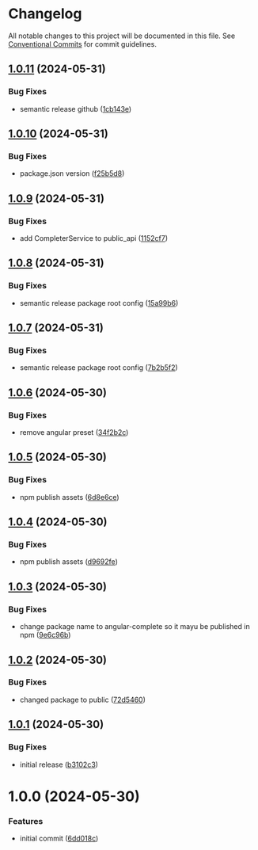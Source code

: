 # Changelog

All notable changes to this project will be documented in this file. See
[Conventional Commits](https://conventionalcommits.org) for commit guidelines.

## [1.0.11](https://github.com/baskeboler/angular-completer/compare/v1.0.10...v1.0.11) (2024-05-31)


### Bug Fixes

* semantic release github ([1cb143e](https://github.com/baskeboler/angular-completer/commit/1cb143e7d25b22bf277455c4948a8fda6c9c68a9))

## [1.0.10](https://github.com/baskeboler/angular-completer/compare/v1.0.9...v1.0.10) (2024-05-31)


### Bug Fixes

* package.json version ([f25b5d8](https://github.com/baskeboler/angular-completer/commit/f25b5d819a65b4445fe1525b00371254ce0f8d27))

## [1.0.9](https://github.com/baskeboler/angular-completer/compare/v1.0.8...v1.0.9) (2024-05-31)


### Bug Fixes

* add CompleterService to public_api ([1152cf7](https://github.com/baskeboler/angular-completer/commit/1152cf73e370fadb41af923480da15d3554d8d9c))

## [1.0.8](https://github.com/baskeboler/angular-completer/compare/v1.0.7...v1.0.8) (2024-05-31)


### Bug Fixes

* semantic release package root config ([15a99b6](https://github.com/baskeboler/angular-completer/commit/15a99b692c0800f09009e318b5aeae9a1deff958))

## [1.0.7](https://github.com/baskeboler/angular-completer/compare/v1.0.6...v1.0.7) (2024-05-31)


### Bug Fixes

* semantic release package root config ([7b2b5f2](https://github.com/baskeboler/angular-completer/commit/7b2b5f21b34ae3f17e6a57852fab7a747e697d05))

## [1.0.6](https://github.com/baskeboler/angular-completer/compare/v1.0.5...v1.0.6) (2024-05-30)


### Bug Fixes

* remove angular preset ([34f2b2c](https://github.com/baskeboler/angular-completer/commit/34f2b2c189d862c16ed6cb0cd7e6b92832162fef))

## [1.0.5](https://github.com/baskeboler/angular-completer/compare/v1.0.4...v1.0.5) (2024-05-30)


### Bug Fixes

* npm publish assets ([6d8e6ce](https://github.com/baskeboler/angular-completer/commit/6d8e6cea7353cccfdf3e60bb301f50abe5cba7ad))

## [1.0.4](https://github.com/baskeboler/ngx-completer/compare/v1.0.3...v1.0.4) (2024-05-30)


### Bug Fixes

* npm publish assets ([d9692fe](https://github.com/baskeboler/ngx-completer/commit/d9692fe81fc0b30914e506004c40c50f0d9c37db))

## [1.0.3](https://github.com/baskeboler/ngx-completer/compare/v1.0.2...v1.0.3) (2024-05-30)


### Bug Fixes

* change package name to angular-complete so it mayu be published in npm ([9e6c96b](https://github.com/baskeboler/ngx-completer/commit/9e6c96ba894b611fbf721030bfc1bb3a4c8819d2))

## [1.0.2](https://github.com/baskeboler/ngx-completer/compare/v1.0.1...v1.0.2) (2024-05-30)


### Bug Fixes

* changed package to public ([72d5460](https://github.com/baskeboler/ngx-completer/commit/72d5460cf298c3da6f4fa4efa7ec79dcebb423b6))

## [1.0.1](https://github.com/baskeboler/ngx-completer/compare/v1.0.0...v1.0.1) (2024-05-30)


### Bug Fixes

* initial release ([b3102c3](https://github.com/baskeboler/ngx-completer/commit/b3102c362e6de0979bc6d6926f2a37a0bbbda176))

# 1.0.0 (2024-05-30)


### Features

* initial commit ([6dd018c](https://github.com/baskeboler/ngx-completer/commit/6dd018cf319b6c6281a71082fd2d758cebf129cd))
